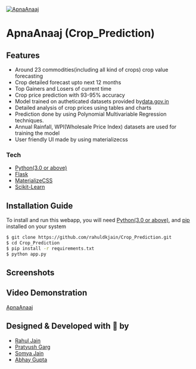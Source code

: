 [![ApnaAnaaj](https://github.com/rahuldkjain/Crop_Prediction/blob/master/static/Logo.png)](https://github.com/rahuldkjain/Crop_Prediction)
# ApnaAnaaj (Crop_Prediction)

## Features
  - Around 23 commodities(including all kind of crops) crop value forecasting
  - Crop detailed forecast upto next 12 months
  - Top Gainers and Losers of current time
  - Crop price prediction with 93-95% accuracy
  - Model trained on autheticated datasets provided by[data.gov.in](https://data.gov.in)
  - Detailed analysis of crop prices using tables and charts
  - Prediction done by using Polynomial Multivariable Regression techniques.
  - Annual Rainfall, WPI(Wholesale Price Index) datasets are used for training the model
  - User friendly UI made by using materializecss
 
### Tech
* [Python(3.0 or above)](https://www.python.org/)
* [Flask](http://flask.pocoo.org/)
* [MaterializeCSS](https://materializecss.com/)
* [Scikit-Learn](https://scikit-learn.org/)

## Installation Guide
To install and run this webapp, you will need [Python(3.0 or above)](https://www.python.org/), and [pip](https://pypi.org/project/pip/) installed on your system
```sh
$ git clone https://github.com/rahuldkjain/Crop_Prediction.git
$ cd Crop_Prediction
$ pip install -r requirements.txt
$ python app.py
```

## Screenshots

## Video Demonstration
[ApnaAnaaj]()

## Designed & Developed with :sparkling_heart: by
* [Rahul Jain](https://rahuldkjain.github.io)
* [Pratyush Garg]()
* [Somya Jain]()
* [Abhay Gupta]()
